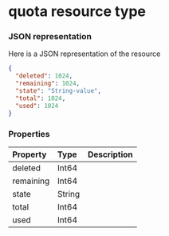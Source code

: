 # quota resource type



### JSON representation

Here is a JSON representation of the resource

<!-- {
  "blockType": "resource",
  "optionalProperties": [

  ],
  "@odata.type": "microsoft.graph.quota"
}-->

```json
{
  "deleted": 1024,
  "remaining": 1024,
  "state": "String-value",
  "total": 1024,
  "used": 1024
}

```
### Properties
| Property	   | Type	|Description|
|:---------------|:--------|:----------|
|deleted|Int64||
|remaining|Int64||
|state|String||
|total|Int64||
|used|Int64||

<!-- uuid: 7ef27b8c-fd7c-46f5-98db-309984a58146
2015-10-19 08:46:48 UTC -->
<!-- {
  "type": "#page.annotation",
  "description": "quota resource",
  "keywords": "",
  "section": "documentation",
  "tocPath": ""
}-->